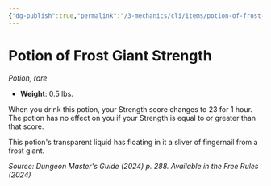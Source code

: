 ```yaml
---
{"dg-publish":true,"permalink":"/3-mechanics/cli/items/potion-of-frost-giant-strength-xdmg/","tags":["ttrpg-cli/compendium/src/5e/xdmg","ttrpg-cli/item/rarity/rare","ttrpg-cli/item/wondrous/potion"],"created":"2025-03-01T17:25:27.292-05:00","updated":"2025-04-10T12:09:22.449-04:00"}
---
```


# Potion of Frost Giant Strength
*Potion, rare*  


- **Weight**: 0.5 lbs.

When you drink this potion, your Strength score changes to 23 for 1 hour. The potion has no effect on you if your Strength is equal to or greater than that score.

This potion's transparent liquid has floating in it a sliver of fingernail from a frost giant.

*Source: Dungeon Master's Guide (2024) p. 288. Available in the Free Rules (2024)*